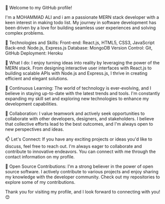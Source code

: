👋 Welcome to my GitHub profile!

I'm a MOHAMMAD ALI and i am a passionate MERN stack developer with a keen interest in making todo list. 
My journey in software development has been driven by a love for building seamless user experiences and solving complex problems.



🔧 Technologies and Skills:
Front-end: React.js, HTML5, CSS3, JavaScript
Back-end: Node.js, Express.js
Database: MongoDB
Version Control: Git, GitHub
Deployment: Heroku



🚀 What I do:
I enjoy turning ideas into reality by leveraging the power of the MERN stack. From designing interactive user interfaces with React.js to building scalable APIs with Node.js and Express.js, I thrive in creating efficient and elegant solutions.

🌱 Continuous Learning:
The world of technology is ever-evolving, and I believe in staying up-to-date with the latest trends and tools. I'm constantly expanding my skill set and exploring new technologies to enhance my development capabilities.

💼 Collaboration:
I value teamwork and actively seek opportunities to collaborate with other developers, designers, and stakeholders. I believe that collective efforts lead to the best outcomes, and I'm always open to new perspectives and ideas.

📫 Let's Connect:
If you have any exciting projects or ideas you'd like to discuss, feel free to reach out. I'm always eager to collaborate and contribute to innovative endeavors. You can connect with me through the contact information on my profile.

🌟 Open Source Contributions:
I'm a strong believer in the power of open source software. I actively contribute to various projects and enjoy sharing my knowledge with the developer community. Check out my repositories to explore some of my contributions.

Thank you for visiting my profile, and I look forward to connecting with you! 😊





